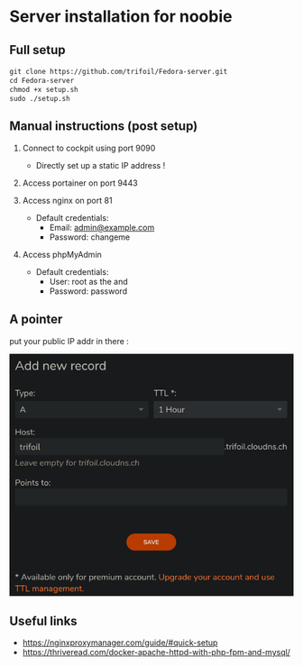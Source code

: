 # Server installation for noobie

## Full setup

```
git clone https://github.com/trifoil/Fedora-server.git
cd Fedora-server
chmod +x setup.sh
sudo ./setup.sh
```

## Manual instructions (post setup)

1) Connect to cockpit using port 9090
    * Directly set up a static IP address !

2) Access portainer on port 9443

3) Access nginx on port 81
    * Default credentials:
        * Email:    admin@example.com
        * Password: changeme

4) Access phpMyAdmin
    * Default credentials:
        * User: root as the  and 
        * Password: password

## A pointer 

put your public IP addr in there :

![alt text](image.png)

## Useful links

* https://nginxproxymanager.com/guide/#quick-setup
* https://thriveread.com/docker-apache-httpd-with-php-fpm-and-mysql/